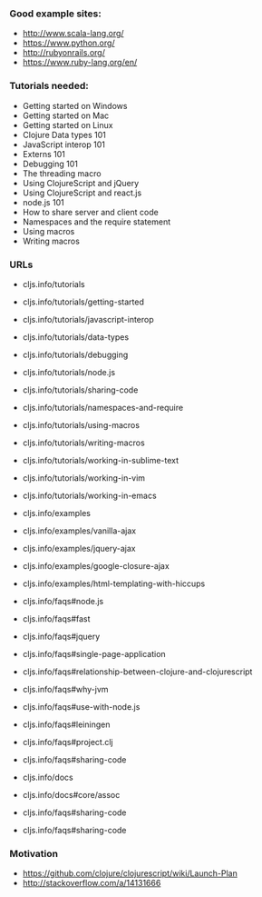 ### Good example sites:

* http://www.scala-lang.org/
* https://www.python.org/
* http://rubyonrails.org/
* https://www.ruby-lang.org/en/

### Tutorials needed:

* Getting started on Windows
* Getting started on Mac
* Getting started on Linux
* Clojure Data types 101
* JavaScript interop 101
* Externs 101
* Debugging 101
* The threading macro
* Using ClojureScript and jQuery
* Using ClojureScript and react.js
* node.js 101
* How to share server and client code
* Namespaces and the require statement
* Using macros
* Writing macros

### URLs

* cljs.info/tutorials
* cljs.info/tutorials/getting-started
* cljs.info/tutorials/javascript-interop
* cljs.info/tutorials/data-types
* cljs.info/tutorials/debugging
* cljs.info/tutorials/node.js
* cljs.info/tutorials/sharing-code
* cljs.info/tutorials/namespaces-and-require
* cljs.info/tutorials/using-macros
* cljs.info/tutorials/writing-macros
* cljs.info/tutorials/working-in-sublime-text
* cljs.info/tutorials/working-in-vim
* cljs.info/tutorials/working-in-emacs
* cljs.info/examples
* cljs.info/examples/vanilla-ajax
* cljs.info/examples/jquery-ajax
* cljs.info/examples/google-closure-ajax
* cljs.info/examples/html-templating-with-hiccups
* cljs.info/faqs#node.js
* cljs.info/faqs#fast
* cljs.info/faqs#jquery
* cljs.info/faqs#single-page-application
* cljs.info/faqs#relationship-between-clojure-and-clojurescript
* cljs.info/faqs#why-jvm
* cljs.info/faqs#use-with-node.js
* cljs.info/faqs#leiningen
* cljs.info/faqs#project.clj
* cljs.info/faqs#sharing-code

* cljs.info/docs
* cljs.info/docs#core/assoc
* cljs.info/faqs#sharing-code
* cljs.info/faqs#sharing-code

### Motivation

* https://github.com/clojure/clojurescript/wiki/Launch-Plan
* http://stackoverflow.com/a/14131666